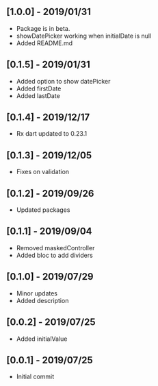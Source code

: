 ## [1.0.0] - 2019/01/31
 - Package is in beta.
 - showDatePicker working when initialDate is null
 - Added README.md
 
## [0.1.5] - 2019/01/31
 - Added option to show datePicker
 - Added firstDate
 - Added lastDate

## [0.1.4] - 2019/12/17
 - Rx dart updated to 0.23.1

## [0.1.3] - 2019/12/05
 - Fixes on validation

## [0.1.2] - 2019/09/26
 - Updated packages

## [0.1.1] - 2019/09/04
 - Removed maskedController
 - Added bloc to add dividers

## [0.1.0] - 2019/07/29
 - Minor updates
 - Added description

## [0.0.2] - 2019/07/25
 - Added initialValue

## [0.0.1] - 2019/07/25
 - Initial commit